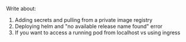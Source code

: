 Write about:

1. Adding secrets and pulling from a private image registry
2. Deploying helm and "no available release name found" error
3. If you want to access a running pod from localhost vs using ingress